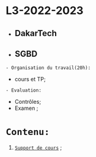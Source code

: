 # L3-2022-2023
 * ##  DakarTech  
 * ##  SGBD
 
 ``` - Organisation du travail(20h): ```
 * cours et TP;

``` - Evaluation: ```
 * Contrôles;
 * Examen ;

 # ``` Contenu: ```
 1. [`Support de cours`](https://github.com/pape-barro/DakarTech_SGBD/blob/main/SGBD-final.pdf) ;
